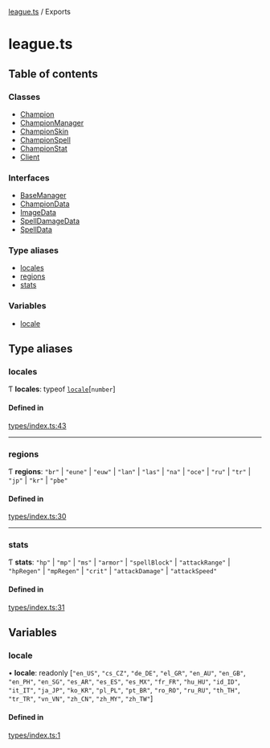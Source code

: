 [league.ts](README.md) / Exports

# league.ts

## Table of contents

### Classes

- [Champion](classes/Champion.md)
- [ChampionManager](classes/ChampionManager.md)
- [ChampionSkin](classes/ChampionSkin.md)
- [ChampionSpell](classes/ChampionSpell.md)
- [ChampionStat](classes/ChampionStat.md)
- [Client](classes/Client.md)

### Interfaces

- [BaseManager](interfaces/BaseManager.md)
- [ChampionData](interfaces/ChampionData.md)
- [ImageData](interfaces/ImageData.md)
- [SpellDamageData](interfaces/SpellDamageData.md)
- [SpellData](interfaces/SpellData.md)

### Type aliases

- [locales](modules.md#locales)
- [regions](modules.md#regions)
- [stats](modules.md#stats)

### Variables

- [locale](modules.md#locale)

## Type aliases

### locales

Ƭ **locales**: typeof [`locale`](modules.md#locale)[`number`]

#### Defined in

[types/index.ts:43](https://github.com/TheDrone7/league.ts/blob/f012637/src/types/index.ts#L43)

___

### regions

Ƭ **regions**: ``"br"`` \| ``"eune"`` \| ``"euw"`` \| ``"lan"`` \| ``"las"`` \| ``"na"`` \| ``"oce"`` \| ``"ru"`` \| ``"tr"`` \| ``"jp"`` \| ``"kr"`` \| ``"pbe"``

#### Defined in

[types/index.ts:30](https://github.com/TheDrone7/league.ts/blob/f012637/src/types/index.ts#L30)

___

### stats

Ƭ **stats**: ``"hp"`` \| ``"mp"`` \| ``"ms"`` \| ``"armor"`` \| ``"spellBlock"`` \| ``"attackRange"`` \| ``"hpRegen"`` \| ``"mpRegen"`` \| ``"crit"`` \| ``"attackDamage"`` \| ``"attackSpeed"``

#### Defined in

[types/index.ts:31](https://github.com/TheDrone7/league.ts/blob/f012637/src/types/index.ts#L31)

## Variables

### locale

• **locale**: readonly [``"en_US"``, ``"cs_CZ"``, ``"de_DE"``, ``"el_GR"``, ``"en_AU"``, ``"en_GB"``, ``"en_PH"``, ``"en_SG"``, ``"es_AR"``, ``"es_ES"``, ``"es_MX"``, ``"fr_FR"``, ``"hu_HU"``, ``"id_ID"``, ``"it_IT"``, ``"ja_JP"``, ``"ko_KR"``, ``"pl_PL"``, ``"pt_BR"``, ``"ro_RO"``, ``"ru_RU"``, ``"th_TH"``, ``"tr_TR"``, ``"vn_VN"``, ``"zh_CN"``, ``"zh_MY"``, ``"zh_TW"``]

#### Defined in

[types/index.ts:1](https://github.com/TheDrone7/league.ts/blob/f012637/src/types/index.ts#L1)
